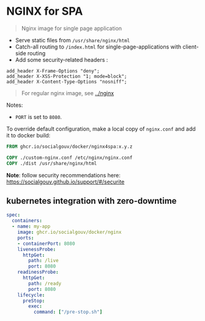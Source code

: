 # NGINX for SPA

> Nginx image for single page application

- Serve static files from `/usr/share/nginx/html`
- Catch-all routing to `/index.html` for single-page-applications with client-side routing
- Add some security-related headers :

```
add_header X-Frame-Options "deny";
add_header X-XSS-Protection "1; mode=block";
add_header X-Content-Type-Options "nosniff";
```

> For regular nginx image, see [../nginx](../nginx)

Notes:

- `PORT` is set to `8080`.

To override default configuration, make a local copy of `nginx.conf` and add it to docker build:

```dockerfile
FROM ghcr.io/socialgouv/docker/nginx4spa:x.y.z

COPY ./custom-nginx.conf /etc/nginx/nginx.conf
COPY ./dist /usr/share/nginx/html
```

**Note**: follow security recommendations here: <https://socialgouv.github.io/support/#/securite>


## kubernetes integration with zero-downtime

```yaml
spec:
  containers:
  - name: my-app
    image: ghcr.io/socialgouv/docker/nginx
    ports:
    - containerPort: 8080
    livenessProbe:
      httpGet:
        path: /live
        port: 8080
    readinessProbe:
      httpGet:
        path: /ready
        port: 8080
    lifecycle:
      preStop:
        exec:
          command: ["/pre-stop.sh"]
```
